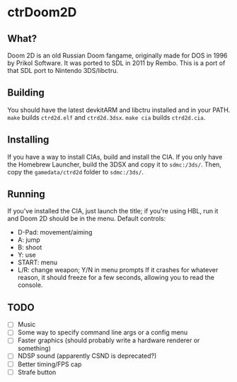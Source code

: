 # ctrDoom2D
## What?
Doom 2D is an old Russian Doom fangame, originally made for DOS in 1996 by Prikol Software.
It was ported to SDL in 2011 by Rembo. This is a port of that SDL port to Nintendo 3DS/libctru.

## Building
You should have the latest devkitARM and libctru installed and in your PATH.
`make` builds `ctrd2d.elf` and `ctrd2d.3dsx`.
`make cia` builds `ctrd2d.cia`.

## Installing
If you have a way to install CIAs, build and install the CIA. If you only have the Homebrew Launcher, build the 3DSX and copy it to `sdmc:/3ds/`.
Then, copy the `gamedata/ctrd2d` folder to `sdmc:/3ds/`.

## Running
If you've installed the CIA, just launch the title; if you're using HBL, run it and Doom 2D should be in the menu.
Default controls:
- D-Pad: movement/aiming
- A: jump
- B: shoot
- Y: use
- START: menu
- L/R: change weapon; Y/N in menu prompts
If it crashes for whatever reason, it should freeze for a few seconds, allowing you to read the console.

## TODO
- [ ] Music
- [ ] Some way to specify command line args or a config menu
- [ ] Faster graphics (should probably write a hardware renderer or something)
- [ ] NDSP sound (apparently CSND is deprecated?)
- [ ] Better timing/FPS cap
- [ ] Strafe button
